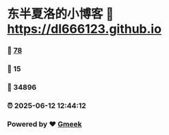 # 东半夏洛的小博客 :link: https://dl666123.github.io 
### :page_facing_up: [78](https://dl666123.github.io/tag.html) 
### :speech_balloon: 15 
### :hibiscus: 34896 
### :alarm_clock: 2025-06-12 12:44:12 
### Powered by :heart: [Gmeek](https://github.com/Meekdai/Gmeek)
